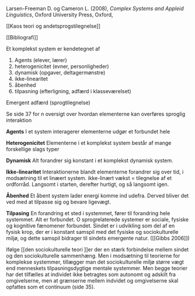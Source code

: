 Larsen-Freeman D. og Cameron L.  (2008), *Complex Systems and Appleid Linguistics*, Oxford University Press, Oxford, 

[[Kaos teori og andetsprogstilegnelse]]

[[Bibliografi]]

Et komplekst system er kendetegnet af 
1. Agents (elever, lærer)
1. heterogenicitet (evner, personligheder)
2. dynamisk (opgaver, deltagermønstre)
3. ikke-linearitet
4. åbenhed 
5. tilpasning (efterligning, adfærd i klasseværelset)

Emergent adfærd (sprogtilegnelse)

Se side 37 for n oversigt over hvordan elementerne kan overføres sproglig interaktion 

**Agents**
I et system interagerer elementerne udgør et forbundet hele

**Heterogenicitet** 
Elementerne i et komplekst system består af mange forskellige slags typer

**Dynamisk** 
Alt forandrer sig konstant i et komplekst dynamisk system.

**Ikke-linearitet**
Interaktionerne blandt elementerne forandrer sig over tid, i modsætning til et linæert system. ikke-linært vækst = tilegnelse af et ordforråd. Langsomt i starten, derefter hurtigt, og så langsomt igen.

**Åbenhed**
Et åbent system lader energi komme ind udefra. Derved bliver det ved med at tilpasse sig og bevare ligevægt.

**Tilpasing**
En forandring et sted i systemmet, fører til forandring hele systemmet. Alt er forbundet. O sprogrelaterede systemer er sociale, fysiske og kognitive fænomener forbundet. Sindet er i udvikling som del af en fysisk krop, der er i konstant samspil med det fysiske og sociokulturelle miljø, og dette samspil bidrager til sindets emergente natur. ([[Gibbs 2006]])

Ifølge [[den sociokulturelle teori ]]er der en stærk forbindelse mellem sindet og den sociokulturelle sammenhæng. Men i modsætning til teorierne for komplekse systemmer, tillægger man det sociokulturelle miljø større vægt end menneskets tilpasningsdygtige mentale systemmer. Men begge teorier har det tilfælles at individet ikke betragtes som autonomt og adskilt fra omgivelserne, men at grænserne mellem indvidet og omgivelserne skal opfattes som et continuum (side 35).




